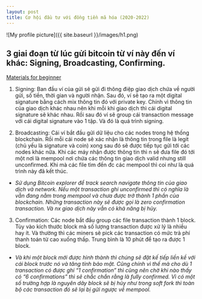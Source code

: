```yaml
---
layout: post
title: Cơ hội đầu tư với đồng tiền mã hóa (2020-2022)
---
```


![My profile picture]({{ site.baseurl }}/images/h1.png)

## 3 giai đoạn từ lúc gửi bitcoin từ ví này đến ví khác: Signing, Broadcasting, Confirming. 

[Materials for beginner](https://drive.google.com/drive/folders/0B8dFe37lUI-RMk5wd0dkZVhsb0k)

1. Signing: Ban đầu ví của gửi sẽ gửi đi thông điệp giao dịch chứa về người gửi, số tiền, thời gian và người nhận. Sau đó, ví sẽ tạo ra một digital signature bằng cách mix thông tin đó với private key. Chính vì thông tin của giao dịch khác nhau nên khi mỗi khi giao dịch thì cái digital signature sẽ khác nhau. Rồi sau đó ví sẽ group cái transaction message với cái digital signature vào 1 tập. Và đó là quá trình signing.

2. Broadcasting: Cái ví bắt đầu gửi dữ liệu cho các nodes trong hệ thống blockchain. Rồi mỗi cái node sẽ xác nhận là thông tin trong file là legit (chủ yếu là signature và coin) xong sau đó sẽ được tiếp tục gửi tới các nodes khác nữa. Khi các máy nhận được thông tin thì n sẽ đưa file đó tới một nơi là mempool nơi chứa các thông tin giao dịch valid nhưng still unconfirmed. Khi mà các file tìm đến đc các mempool thì coi như là quá trình này đã kết thúc. 
  * *Sử dụng Bitcoin explorer để track search navigate thông tin của giao dịch và network. Nếu một transaction ghi unconfirmed thì có nghĩa là vẫn đang nằm trong mempool và chưa được trở thành 1 phần của blockchain. Những transaction này sẽ được gọi là zero confirmation transaction. Và nx giao dịch này vẫn có khả năng bị hủy.* 

3. Confirmation: Các node bắt đầu group các file transaction thành 1 block. Tùy vào kích thước block mà số lượng transaction được xử lý là nhiều hay ít. Và thường thì các miners sẽ pick các transaction có mức trả phí thanh toán từ cao xuống thấp. Trung bình là 10 phút để tạo ra được 1 block. 
  * *Và khi một block mới được hình thành thì chúng sẽ đặt kế tiếp liền kề với cái block trước nó và tăng tính bảo mật. Cũng chính vì thế mà cho dù 1 transaction có được ghi “1 confirmation” thì cũng nên chờ khi nào thấy có “6 confirmations” thì sẽ chắc chắn rằng là fully confirmed. Vì có một số trường hợp là nguyên dãy block sẽ bị hủy như trong soft fork thì toàn bộ các transaction đó sẽ lại bị gửi ngược về mempool.*
